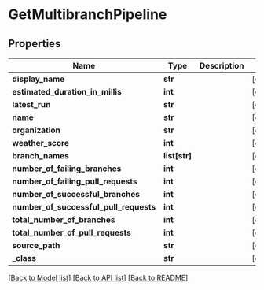 # GetMultibranchPipeline

## Properties
Name | Type | Description | Notes
------------ | ------------- | ------------- | -------------
**display_name** | **str** |  | [optional] 
**estimated_duration_in_millis** | **int** |  | [optional] 
**latest_run** | **str** |  | [optional] 
**name** | **str** |  | [optional] 
**organization** | **str** |  | [optional] 
**weather_score** | **int** |  | [optional] 
**branch_names** | **list[str]** |  | [optional] 
**number_of_failing_branches** | **int** |  | [optional] 
**number_of_failing_pull_requests** | **int** |  | [optional] 
**number_of_successful_branches** | **int** |  | [optional] 
**number_of_successful_pull_requests** | **int** |  | [optional] 
**total_number_of_branches** | **int** |  | [optional] 
**total_number_of_pull_requests** | **int** |  | [optional] 
**source_path** | **str** |  | [optional] 
**_class** | **str** |  | [optional] 

[[Back to Model list]](../README.md#documentation-for-models) [[Back to API list]](../README.md#documentation-for-api-endpoints) [[Back to README]](../README.md)


